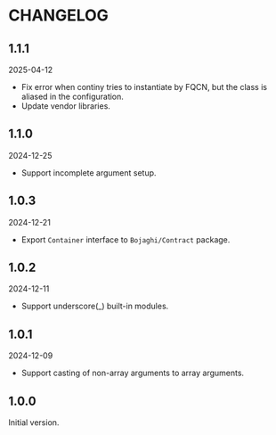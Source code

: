 # CHANGELOG

## 1.1.1

2025-04-12

- Fix error when continy tries to instantiate by FQCN, but the class is aliased in the configuration.
- Update vendor libraries.

## 1.1.0

2024-12-25

- Support incomplete argument setup.

## 1.0.3

2024-12-21

- Export `Container` interface to `Bojaghi/Contract` package.

## 1.0.2

2024-12-11

- Support underscore(_) built-in modules.

## 1.0.1

2024-12-09

- Support casting of non-array arguments to array arguments.

## 1.0.0

Initial version.
